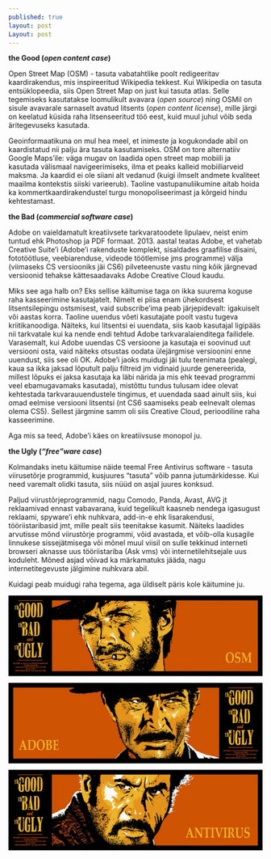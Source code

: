 ```yaml
---
published: true
layout: post
Layout: post
---
```





**the Good (_open content case_)**

Open Street Map (OSM) - tasuta vabatahtlike poolt redigeeritav kaardirakendus, mis inspireeritud Wikipedia tekkest. Kui Wikipedia on tasuta entsüklopeedia, siis Open Street Map on just kui tasuta atlas. Selle tegemiseks kasutatakse loomulikult avavara (_open source_) ning OSMil on sisule avavarale sarnaselt avatud litsents (_open content license_), mille järgi on keelatud küsida raha litsenseeritud töö eest, kuid muul juhul võib seda äritegevuseks kasutada. 

Geoinformaatikuna on mul hea meel, et  inimeste ja kogukondade abil on kaardistatud nii palju ära tasuta kasutamiseks. OSM on tore alternatiiv Google Maps’ile: väga mugav on laadida open street map mobiili ja kasutada välismaal navigeerimiseks, ilma et peaks kalleid mobiiliarveid maksma. Ja kaardid ei ole siiani alt vedanud (kuigi ilmselt andmete kvaliteet maailma kontekstis siiski varieerub). Taoline vastupanuliikumine aitab hoida ka kommertkaardirakendustel turgu monopoliseerimast ja kõrgeid hindu kehtestamast. 



**the Bad (_commercial software case_)**

Adobe on vaieldamatult kreatiivsete tarkvaratoodete lipulaev, neist enim tuntud ehk Photoshop ja PDF formaat. 2013. aastal teatas Adobe, et vahetab Creative Suite’i (Adobe’i rakenduste komplekt, sisaldades graafilise disaini, fototöötluse, veebiarenduse, videode töötlemise jms programme) välja (viimaseks CS versiooniks jäi CS6) pilveteenuste vastu ning kõik järgnevad versioonid tehakse kättesaadavaks Adobe Creative Cloud kaudu. 

Miks see aga halb on? Eks sellise käitumise taga on ikka suurema koguse raha kasseerimine kasutajatelt. Nimelt ei piisa enam ühekordsest litsentsilepingu ostsmisest, vaid subscribe’ima  peab järjepidevalt: igakuiselt või aastas korra. Taoline uuendus võeti kasutajate poolt vastu tugeva kriitikanoodiga. Näiteks, kui litsentsi ei uuendata, siis kaob kasutajal ligipääs nii tarkvatale kui ka nende endi tehtud Adobe tarkvaralaienditega failidele. Varasemalt, kui Adobe uuendas CS versioone ja kasutaja ei soovinud uut versiooni osta, vaid näiteks otsustas oodata ülejärgmise versioonini enne uuendust, siis see oli OK. Adobe’i jaoks muidugi jäi tulu teenimata (pealegi, kaua sa ikka jaksad lõputult palju filtreid jm vidinaid juurde genereerida, millest lõpuks ei jaksa kasutaja ka läbi närida ja mis ehk teevad programmi veel ebamugavamaks kasutada), mistõttu tundus tulusam idee olevat kehtestada tarkvarauuendustele tingimus, et uuendada saad ainult siis, kui omad eelmise versiooni litsentsi (nt CS6 saamiseks peab eelnevalt olemas olema CS5). Sellest järgmine samm oli siis Creative Cloud, perioodiline raha kasseerimine.   

Aga mis sa teed, Adobe’i käes on kreatiivsuse monopol ju.  



**the Ugly (_“free”ware case_)**

Kolmandaks inetu käitumise näide teemal Free Antivirus software - tasuta viirusetõrje programmid, kusjuures “tasuta” võib panna jutumärkidesse. Kui need varemalt olidki tasuta, siis nüüd on asjal juures konksud.

Paljud viirustõrjeprogrammid, nagu  Comodo, Panda, Avast, AVG jt reklaamivad ennast vabavarana, kuid tegelikult kaasneb nendega igasugust reklaami, spyware’i ehk nuhkvara,  add-in-e ehk lisarakendusi, tööriistaribasid jmt, mille pealt siis teenitakse kasumit. Näiteks laadides arvutisse mõnd viirustõrje programmi, võid avastada, et võib-olla kusagile linnukese sissejätmisega või mõnel muul viisil on sulle tekkinud interneti browseri aknasse uus tööriistariba (Ask vms) või internetilehitsejale uus koduleht. Mõned asjad võivad ka märkamatuks jääda, nagu internetitegevuste jälgimine nuhkvara abil. 

Kuidagi peab muidugi raha tegema, aga üldiselt päris kole käitumine ju.



![goodbadugly](/images/goodbadugly.jpg "goodBadUgly")
